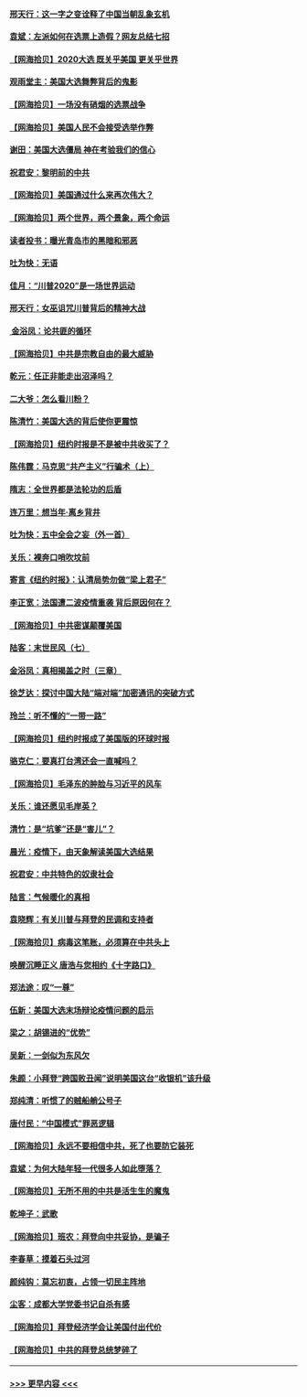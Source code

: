 #### [邢天行：这一字之变诠释了中国当朝乱象玄机](../pages/nsc993/n12533446.md?t=11090651) 
#### [袁斌：左派如何在选票上造假？网友总结七招](../pages/nsc993/n12533180.md?t=11090651) 
#### [【网海拾贝】2020大选 既关乎美国 更关乎世界](../pages/nsc993/n12533161.md?t=11090651) 
#### [观雨堂主：美国大选舞弊背后的鬼影](../pages/nsc993/n12533153.md?t=11090651) 
#### [【网海拾贝】一场没有硝烟的选票战争](../pages/nsc993/n12531883.md?t=11090651) 
#### [【网海拾贝】美国人民不会接受选举作弊](../pages/nsc993/n12528850.md?t=11090651) 
#### [谢田：美国大选僵局 神在考验我们的信心](../pages/nsc993/n12527932.md?t=11090651) 
#### [祝君安：黎明前的中共](../pages/nsc993/n12524071.md?t=11090651) 
#### [【网海拾贝】美国通过什么来再次伟大？](../pages/nsc993/n12523844.md?t=11090651) 
#### [【网海拾贝】两个世界，两个景象，两个命运](../pages/nsc993/n12521419.md?t=11090651) 
#### [读者投书：曝光青岛市的黑暗和邪恶](../pages/nsc993/n12520988.md?t=11090651) 
#### [吐为快：无语](../pages/nsc993/n12518588.md?t=11090651) 
#### [佳月：“川普2020”是一场世界运动](../pages/nsc993/n12518581.md?t=11090651) 
#### [邢天行：女巫诅咒川普背后的精神大战](../pages/nsc993/n12517257.md?t=11090651) 
#### [ 金浴凤：论共匪的循环](../pages/nsc993/n12517133.md?t=11090651) 
#### [【网海拾贝】中共是宗教自由的最大威胁](../pages/nsc993/n12516879.md?t=11090651) 
#### [乾元：任正非能走出沼泽吗？](../pages/nsc993/n12515831.md?t=11090651) 
#### [二大爷：怎么看川粉？](../pages/nsc993/n12515820.md?t=11090651) 
#### [陈清竹：美国大选的背后使你更震惊](../pages/nsc993/n12515589.md?t=11090651) 
#### [【网海拾贝】纽约时报是不是被中共收买了？](../pages/nsc993/n12515122.md?t=11090651) 
#### [陈伟霆：马克思“共产主义”行骗术（上）](../pages/nsc993/n12510217.md?t=11090651) 
#### [隋志：全世界都是法轮功的后盾](../pages/nsc993/n12510636.md?t=11090651) 
#### [连万里：想当年‧离乡背井](../pages/nsc993/n12510623.md?t=11090651) 
#### [吐为快：五中全会之妄（外一首）](../pages/nsc993/n12510470.md?t=11090651) 
#### [关乐：裸奔口哨吹坟前](../pages/nsc993/n12510403.md?t=11090651) 
#### [寄言《纽约时报》：认清局势勿做“梁上君子”](../pages/nsc993/n12510042.md?t=11090651) 
#### [李正宽：法国遭二波疫情重袭 背后原因何在？](../pages/nsc993/n12509971.md?t=11090651) 
#### [【网海拾贝】中共密谋颠覆美国](../pages/nsc993/n12509816.md?t=11090651) 
#### [陆客：末世民风（七）](../pages/nsc993/n12507822.md?t=11090651) 
#### [金浴凤：真相揭盖之时（三章）](../pages/nsc993/n12507804.md?t=11090651) 
#### [徐芝达：探讨中国大陆“端对端”加密通讯的突破方式](../pages/nsc993/n12507682.md?t=11090651) 
#### [玲兰：听不懂的“一带一路”](../pages/nsc993/n12507669.md?t=11090651) 
#### [【网海拾贝】纽约时报成了美国版的环球时报](../pages/nsc993/n12507053.md?t=11090651) 
#### [骆克仁：要真打台湾还会一直喊吗？](../pages/nsc993/n12506843.md?t=11090651) 
#### [【网海拾贝】毛泽东的肿脸与习近平的风车](../pages/nsc993/n12504537.md?t=11090651) 
#### [关乐：谁还愿见毛岸英？](../pages/nsc993/n12503866.md?t=11090651) 
#### [清竹：是“坑爹”还是“害儿”？](../pages/nsc993/n12503034.md?t=11090651) 
#### [晨光：疫情下，由天象解读美国大选结果](../pages/nsc993/n12502536.md?t=11090651) 
#### [祝君安：中共特色的奴隶社会](../pages/nsc993/n12501529.md?t=11090651) 
#### [陆言：气候暖化的真相](../pages/nsc993/n12501183.md?t=11090651) 
#### [袁晓辉：有关川普与拜登的民调和支持者](../pages/nsc993/n12500433.md?t=11090651) 
#### [【网海拾贝】病毒这笔账，必须算在中共头上](../pages/nsc993/n12500320.md?t=11090651) 
#### [唤醒沉睡正义 唐浩与您相约《十字路口》](../pages/nsc993/n12497980.md?t=11090651) 
#### [郑法途：叹“一尊”](../pages/nsc993/n12498837.md?t=11090651) 
#### [伍新：美国大选末场辩论疫情问题的启示](../pages/nsc993/n12498829.md?t=11090651) 
#### [梁之：胡锡进的“优势”](../pages/nsc993/n12498780.md?t=11090651) 
#### [吴新：一剑似为东风欠](../pages/nsc993/n12498772.md?t=11090651) 
#### [朱颜：小拜登“跨国败丑闻”说明美国这台“收银机”该升级](../pages/nsc993/n12498731.md?t=11090651) 
#### [郑纯清：听惯了的贼船艄公号子](../pages/nsc993/n12498721.md?t=11090651) 
#### [唐付民：“中国模式”罪恶逻辑](../pages/nsc993/n12498310.md?t=11090651) 
#### [【网海拾贝】永远不要相信中共，死了也要防它装死](../pages/nsc993/n12498162.md?t=11090651) 
#### [袁斌：为何大陆年轻一代很多人如此堕落？](../pages/nsc993/n12495696.md?t=11090651) 
#### [【网海拾贝】无所不用的中共是活生生的魔鬼](../pages/nsc993/n12495621.md?t=11090651) 
#### [乾坤子：武歌](../pages/nsc993/n12493391.md?t=11090651) 
#### [【网海拾贝】班农：拜登向中共妥协，是骗子](../pages/nsc993/n12492877.md?t=11090651) 
#### [李春草：摸着石头过河](../pages/nsc993/n12491121.md?t=11090651) 
#### [颜纯钩：莫忘初衷，占领一切民主阵地](../pages/nsc993/n12490965.md?t=11090651) 
#### [尘客：成都大学党委书记自杀有感](../pages/nsc993/n12490950.md?t=11090651) 
#### [【网海拾贝】拜登经济学会让美国付出代价](../pages/nsc993/n12489662.md?t=11090651) 
#### [【网海拾贝】中共的拜登总统梦碎了](../pages/nsc993/n12487896.md?t=11090651) 

----
#### [ >>> 更早内容 <<< ](../indexes/nsc993-earlier.md)
